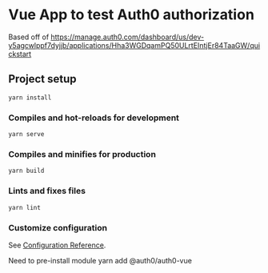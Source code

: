 # Vue App to test Auth0 authorization

Based off of https://manage.auth0.com/dashboard/us/dev-y5agcwlppf7dyjjb/applications/Hha3WGDqamPQ50ULrtEIntjEr84TaaGW/quickstart

## Project setup
```
yarn install
```

### Compiles and hot-reloads for development
```
yarn serve
```

### Compiles and minifies for production
```
yarn build
```

### Lints and fixes files
```
yarn lint
```

### Customize configuration
See [Configuration Reference](https://cli.vuejs.org/config/).

Need to pre-install module yarn add @auth0/auth0-vue
